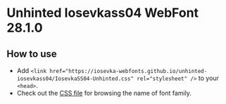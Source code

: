 # Unhinted Iosevkass04 WebFont 28.1.0

## How to use

- Add `<link href="https://iosevka-webfonts.github.io/unhinted-iosevkass04/IosevkaSS04-Unhinted.css" rel="stylesheet" />` to your `<head>`.
- Check out the [CSS file](./IosevkaSS04-Unhinted.css) for browsing the name of font family.
